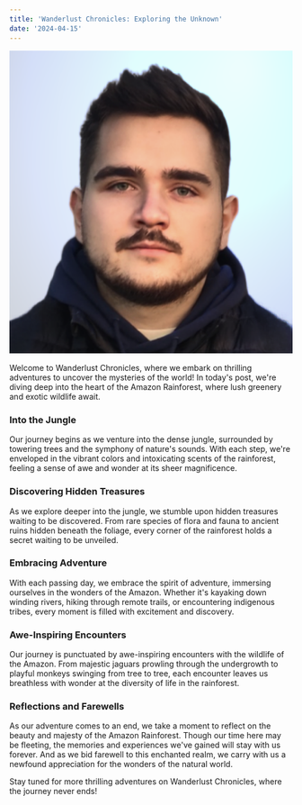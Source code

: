 ```yaml
---
title: 'Wanderlust Chronicles: Exploring the Unknown'
date: '2024-04-15'
---
```


![Deep in the Amazon Rainforest](../public/images/photo.png)

Welcome to Wanderlust Chronicles, where we embark on thrilling adventures to uncover the mysteries of the world! In today's post, we're diving deep into the heart of the Amazon Rainforest, where lush greenery and exotic wildlife await.

### Into the Jungle

Our journey begins as we venture into the dense jungle, surrounded by towering trees and the symphony of nature's sounds. With each step, we're enveloped in the vibrant colors and intoxicating scents of the rainforest, feeling a sense of awe and wonder at its sheer magnificence.

### Discovering Hidden Treasures

As we explore deeper into the jungle, we stumble upon hidden treasures waiting to be discovered. From rare species of flora and fauna to ancient ruins hidden beneath the foliage, every corner of the rainforest holds a secret waiting to be unveiled.

### Embracing Adventure

With each passing day, we embrace the spirit of adventure, immersing ourselves in the wonders of the Amazon. Whether it's kayaking down winding rivers, hiking through remote trails, or encountering indigenous tribes, every moment is filled with excitement and discovery.

### Awe-Inspiring Encounters

Our journey is punctuated by awe-inspiring encounters with the wildlife of the Amazon. From majestic jaguars prowling through the undergrowth to playful monkeys swinging from tree to tree, each encounter leaves us breathless with wonder at the diversity of life in the rainforest.

### Reflections and Farewells

As our adventure comes to an end, we take a moment to reflect on the beauty and majesty of the Amazon Rainforest. Though our time here may be fleeting, the memories and experiences we've gained will stay with us forever. And as we bid farewell to this enchanted realm, we carry with us a newfound appreciation for the wonders of the natural world.

Stay tuned for more thrilling adventures on Wanderlust Chronicles, where the journey never ends!
